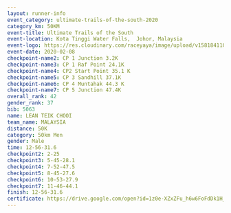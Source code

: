 ```yaml
--- 
layout: runner-info 
event_category: ultimate-trails-of-the-south-2020 
category_km: 50KM 
event-title: Ultimate Trails of the South 
event-location: Kota Tinggi Water Falls,  Johor, Malaysia 
event-logo: https://res.cloudinary.com/raceyaya/image/upload/v1581841103/logo/2020/ultimate-trails-2020_i93dfj.jpg 
event-date: 2020-02-08 
checkpoint-name2: CP 1 Junction 3.2K 
checkpoint-name3: CP 1 Raf Point 24.1K 
checkpoint-name4: CP2 Start Point 35.1 K 
checkpoint-name5: CP 3 Sandhill 37.1K 
checkpoint-name6: CP 4 Muntahak 44.3 K 
checkpoint-name7: CP 5 Junction 47.4K 
overall_rank: 42
gender_rank: 37
bib: 5063
name: LEAN TEIK CHOOI
team_name: MALAYSIA
distance: 50K
category: 50km Men
gender: Male
time: 12-56-31.6
checkpoint2: 2-25
checkpoint3: 5-45-28.1
checkpoint4: 7-52-47.5
checkpoint5: 8-45-27.6
checkpoint6: 10-53-27.9
checkpoint7: 11-46-44.1
finish: 12-56-31.6
certificate: https://drive.google.com/open?id=1z0e-XZxZFu_h6w6FoFdDk1H_7P2x1Xyb
--- 
```

